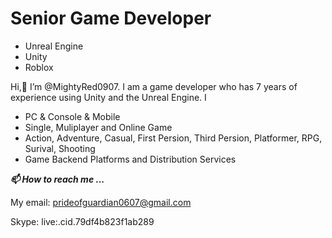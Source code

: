 # Senior Game Developer
- Unreal Engine
- Unity
- Roblox

Hi,👋 I’m @MightyRed0907.
I am a game developer who has 7 years of experience using Unity and the Unreal Engine.
I 
* PC & Console & Mobile
* Single, Muliplayer and Online Game
* Action, Adventure, Casual, First Persion, Third Persion, Platformer, RPG, Surival, Shooting
* Game Backend Platforms and Distribution Services

***📫 How to reach me ...***

My email: prideofguardian0607@gmail.com

Skype: live:.cid.79df4b823f1ab289


